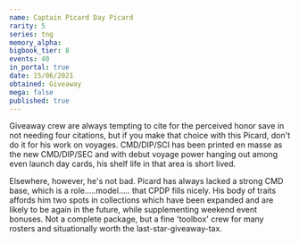 ```yaml
---
name: Captain Picard Day Picard
rarity: 5
series: tng
memory_alpha:
bigbook_tier: 8
events: 40
in_portal: true
date: 15/06/2021
obtained: Giveaway
mega: false
published: true
---
```


Giveaway crew are always tempting to cite for the perceived honor save in not needing four citations, but if you make that choice with this Picard, don't do it for his work on voyages. CMD/DIP/SCI has been printed en masse as the new CMD/DIP/SEC and with debut voyage power hanging out among even launch day cards, his shelf life in that area is short lived.

Elsewhere, however, he's not bad. Picard has always lacked a strong CMD base, which is a role.....model..... that CPDP fills nicely. His body of traits affords him two spots in collections which have been expanded and are likely to be again in the future, while supplementing weekend event bonuses. Not a complete package, but a fine 'toolbox' crew for many rosters and situationally worth the last-star-giveaway-tax.
